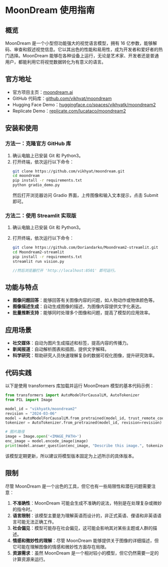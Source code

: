 # MoonDream 使用指南

## 概览

MoonDream 是一个小型但功能强大的视觉语言模型，拥有 16 亿参数，能够解码、审查和叙述视觉信息。它以其出色的性能和易用性，成为开发者和爱好者的热门选择。MoonDream 能够在各种设备上运行，无论是艺术家、开发者还是普通用户，都能利用它将视觉数据转化为有意义的语言。

## 官方地址

- 官方项目主页：[moondream.ai](https://moondream.ai/)
- GitHub 代码库：[github.com/vikhyat/moondream](https://github.com/vikhyat/moondream)
- Hugging Face Demo：[huggingface.co/spaces/vikhyatk/moondream2](https://huggingface.co/spaces/vikhyatk/moondream2)
- Replicate Demo：[replicate.com/lucataco/moondream2](https://replicate.com/lucataco/moondream2)

## 安装和使用

### 方法一：克隆官方 GitHub 库

1. 确认电脑上已安装 Git 和 Python3。
2. 打开终端，依次运行以下命令：
   ```bash
   git clone https://github.com/vikhyat/moondream.git
   cd moondream
   pip install -r requirements.txt
   python gradio_demo.py
   ```
   然后打开浏览器访问 Gradio 界面，上传图像和输入文本提示，点击 Submit 即可。

### 方法二：使用 Streamlit 实现版

1. 确认电脑上已安装 Git 和 Python3。
2. 打开终端，依次运行以下命令：

   ```bash
   git clone https://github.com/Doriandarko/Moondream2-streamlit.git
   cd Moondream2-streamlit
   pip install -r requirements.txt
   streamlit run vision.py
   ```

   ```js
   //然后浏览器打开 'http://localhost:8501' 即可运行。
   ```

## 功能与特点

- **图像问题回答**：能够回答有关图像内容的问题，如人物动作或物体颜色等。
- **图像描述生成**：自动生成图像的描述，为图像内容提供文字化表达。
- **批量推断支持**：能够同时处理多个图像和问题，提高了模型的应用效率。

## 应用场景

- **社交媒体**：自动为图片生成描述和标签，提高内容的传播力。
- **新闻报道**：自动解析图表和插图，提供文字解释。
- **科学研究**：帮助研究人员快速理解复杂的数据可视化图像，提升研究效率。

## 代码实践

以下是使用 transformers 库加载并运行 MoonDream 模型的基本代码示例：

```python
from transformers import AutoModelForCausalLM, AutoTokenizer
from PIL import Image

model_id = "vikhyatk/moondream2"
revision = "2024-03-06"
model = AutoModelForCausalLM.from_pretrained(model_id, trust_remote_code=True, revision=revision)
tokenizer = AutoTokenizer.from_pretrained(model_id, revision=revision)

# 图片路径
image = Image.open('<IMAGE_PATH>')
enc_image = model.encode_image(image)
print(model.answer_question(enc_image, "Describe this image.", tokenizer))
```

该模型定期更新，所以建议将模型版本固定为上述所示的具体版本。

## 限制

尽管 MoonDream 是一个出色的工具，但它也有一些局限性和潜在问题需要注意：

1. **不准确性**：MoonDream 可能会生成不准确的说法，特别是在处理复杂或微妙的指令时。
2. **语言限制**：该模型主要是为理解英语而设计的，非正式英语、俚语和非英语语言可能无法正确工作。
3. **社会偏见**：模型可能存在社会偏见，这可能会影响其对某些主题或人群的描述。
4. **情感和微妙性的理解**：尽管 MoonDream 能够提供关于图像的详细描述，但它可能在理解图像的情感和微妙性方面存在局限。
5. **资源需求**：虽然 MoonDream 是一个相对较小的模型，但它仍然需要一定的计算资源来运行。
